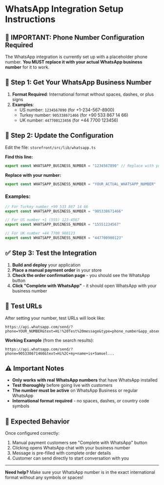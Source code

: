 # WhatsApp Integration Setup Instructions

## 🚨 **IMPORTANT: Phone Number Configuration Required**

The WhatsApp integration is currently set up with a placeholder phone number. **You MUST replace it with your actual WhatsApp business number** for it to work.

## 📱 **Step 1: Get Your WhatsApp Business Number**

1. **Format Required**: International format without spaces, dashes, or plus signs
2. **Examples**:
   - US number: `1234567890` (for +1-234-567-8900)
   - Turkey number: `905338671466` (for +90 533 867 14 66)
   - UK number: `447700123456` (for +44 7700 123456)

## 🔧 **Step 2: Update the Configuration**

Edit the file: `storefront/src/lib/whatsapp.ts`

**Find this line:**
```typescript
export const WHATSAPP_BUSINESS_NUMBER = "1234567890" // Replace with your real WhatsApp business number
```

**Replace with your number:**
```typescript
export const WHATSAPP_BUSINESS_NUMBER = "YOUR_ACTUAL_WHATSAPP_NUMBER"
```

### Examples:
```typescript
// For Turkey number +90 533 867 14 66
export const WHATSAPP_BUSINESS_NUMBER = "905338671466"

// For US number +1 (555) 123-4567
export const WHATSAPP_BUSINESS_NUMBER = "15551234567"

// For UK number +44 7700 900123
export const WHATSAPP_BUSINESS_NUMBER = "447700900123"
```

## ✅ **Step 3: Test the Integration**

1. **Build and deploy** your application
2. **Place a manual payment order** in your store
3. **Check the order confirmation page** - you should see the WhatsApp button
4. **Click "Complete with WhatsApp"** - it should open WhatsApp with your business number

## 🔗 **Test URLs**

After setting your number, test URLs will look like:
```
https://api.whatsapp.com/send/?phone=YOUR_NUMBER&text=Hi!%20Test%20message&type=phone_number&app_absent=0
```

**Working Example** (from the search results):
```
https://api.whatsapp.com/send/?phone=905338671466&text=Hi%2C+my+name+is+Samuel...
```

## ⚠️ **Important Notes**

- **Only works with real WhatsApp numbers** that have WhatsApp installed
- **Test thoroughly** before going live with customers
- **The number must be active** on WhatsApp Business or regular WhatsApp
- **International format required** - no spaces, dashes, or country code symbols

## 🎯 **Expected Behavior**

Once configured correctly:
1. Manual payment customers see "Complete with WhatsApp" button
2. Clicking opens WhatsApp chat with your business number
3. Message is pre-filled with complete order details
4. Customer can send directly to start conversation with you

---

**Need help?** Make sure your WhatsApp number is in the exact international format without any symbols or spaces!
